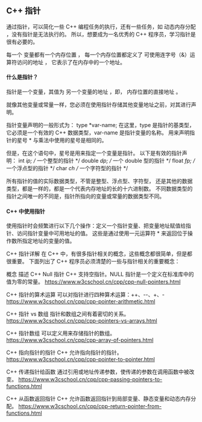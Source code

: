 

## C++ 指针
通过指针，可以简化一些 C++ 编程任务的执行，还有一些任务，如 动态内存分配 ，没有指针是无法执行的。
所以，想要成为一名优秀的 C++ 程序员，学习指针是很有必要的。



每一个 变量都有一个内存位置 ，
每一个内存位置都定义了 可使用连字号（&）运算符访问的地址 ，
它表示了在内存中的一个地址。





#### 什么是指针？
指针是一个变量，其值为 另一个变量的地址 ，即， 内存位置的直接地址 。

就像其他变量或常量一样，您必须在使用指针存储其他变量地址之前，对其进行声明。

指针变量声明的一般形式为：
type *var-name;
在这里，type 是指针的基类型，它必须是一个有效的 C++ 数据类型，var-name 是指针变量的名称。
用来声明指针的星号 * 与乘法中使用的星号是相同的。


但是，在这个语句中，星号是用来指定一个变量是指针。
以下是有效的指针声明：
int    *ip;    /* 一个整型的指针 */
double *dp;    /* 一个 double 型的指针 */
float  *fp;    /* 一个浮点型的指针 */
char   *ch     /* 一个字符型的指针 */


所有指针的值的实际数据类型，不管是整型、浮点型、字符型，
还是其他的数据类型，都是一样的，都是一个代表内存地址的长的十六进制数。
不同数据类型的指针之间唯一的不同是，指针所指向的变量或常量的数据类型不同。

#### C++ 中使用指针
使用指针时会频繁进行以下几个操作：定义一个指针变量、把变量地址赋值给指针、访问指针变量中可用地址的值。
这些是通过使用一元运算符 * 来返回位于操作数所指定地址的变量的值。




C++ 指针详解
在 C++ 中，有很多指针相关的概念，这些概念都很简单，但是都很重要。
下面列出了 C++ 程序员必须清楚的一些与指针相关的重要概念：

概念	            描述
C++ Null 指针	    C++ 支持空指针。NULL 指针是一个定义在标准库中的值为零的常量。
https://www.w3cschool.cn/cpp/cpp-null-pointers.html

C++ 指针的算术运算	 可以对指针进行四种算术运算：++、--、+、-
https://www.w3cschool.cn/cpp/cpp-pointer-arithmetic.html

C++ 指针 vs 数组	指针和数组之间有着密切的关系。
https://www.w3cschool.cn/cpp/cpp-pointers-vs-arrays.html

C++ 指针数组	    可以定义用来存储指针的数组。
https://www.w3cschool.cn/cpp/cpp-array-of-pointers.html

C++ 指向指针的指针	C++ 允许指向指针的指针。
https://www.w3cschool.cn/cpp/cpp-pointer-to-pointer.html

C++ 传递指针给函数	通过引用或地址传递参数，使传递的参数在调用函数中被改变。
https://www.w3cschool.cn/cpp/cpp-passing-pointers-to-functions.html

C++ 从函数返回指针	C++ 允许函数返回指针到局部变量、静态变量和动态内存分配。
https://www.w3cschool.cn/cpp/cpp-return-pointer-from-functions.html


